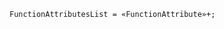 <!-- This file is generated automatically by infrastructure scripts. Please don't edit by hand. -->

```{ .ebnf .slang-ebnf #FunctionAttributesList }
FunctionAttributesList = «FunctionAttribute»+;
```

